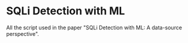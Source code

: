# SQLi Detection with ML

All the script used in the paper "SQLi Detection with ML: A data-source perspective".
